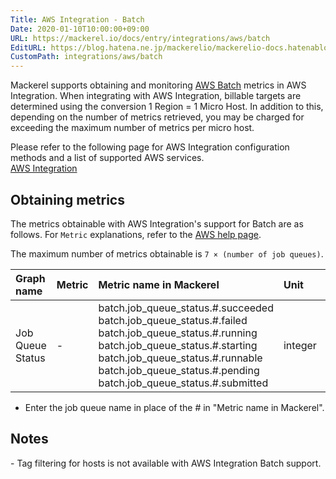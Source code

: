 ```yaml
---
Title: AWS Integration - Batch
Date: 2020-01-10T10:00:00+09:00
URL: https://mackerel.io/docs/entry/integrations/aws/batch
EditURL: https://blog.hatena.ne.jp/mackerelio/mackerelio-docs.hatenablog.mackerel.io/atom/entry/26006613498448884
CustomPath: integrations/aws/batch
---
```


Mackerel supports obtaining and monitoring <a href="https://aws.amazon.com/batch/" target="_blank">AWS Batch</a> metrics in AWS Integration. When integrating with AWS Integration, billable targets are determined using the conversion 1 Region = 1 Micro Host. In addition to this, depending on the number of metrics retrieved, you may be charged for exceeding the maximum number of metrics per micro host.

Please refer to the following page for AWS Integration configuration methods and a list of supported AWS services.<br>
<a href="https://mackerel.io/docs/entry/integrations/aws">AWS Integration</a>

## Obtaining metrics
The metrics obtainable with AWS Integration's support for Batch are as follows. For `Metric` explanations, refer to the <a href="https://docs.aws.amazon.com/us_en/batch/latest/userguide/job_states.html" target="_blank">AWS help page</a>.

The maximum number of metrics obtainable is `7 × (number of job queues)`.

|Graph name|Metric|Metric name in Mackerel|Unit|Statistics|
|:--|:--|:--|:--|:--|
|Job Queue Status|-|batch.job_queue_status.#.succeeded<br>batch.job_queue_status.#.failed<br>batch.job_queue_status.#.running<br>batch.job_queue_status.#.starting<br>batch.job_queue_status.#.runnable<br>batch.job_queue_status.#.pending<br>batch.job_queue_status.#.submitted|integer|-|

- Enter the job queue name in place of the # in "Metric name in Mackerel".

<h2 id="notes">Notes</h2>
- Tag filtering for hosts is not available with AWS Integration Batch support.
